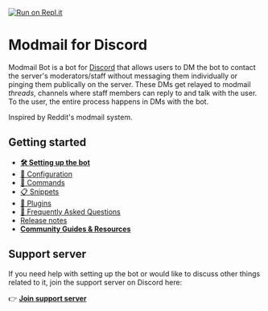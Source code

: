 [![Run on Repl.it](https://repl.it/badge/github/Dragory/modmailbot)](https://repl.it/github/Dragory/modmailbot)
# Modmail for Discord
Modmail Bot is a bot for [Discord](https://discordapp.com/) that allows users to DM the bot to contact the server's moderators/staff
without messaging them individually or pinging them publically on the server.
These DMs get relayed to modmail *threads*, channels where staff members can reply to and talk with the user.
To the user, the entire process happens in DMs with the bot.

Inspired by Reddit's modmail system.

## Getting started
* **[🛠️ Setting up the bot](docs/setup.md)**
* [📝 Configuration](docs/configuration.md)
* [🤖 Commands](docs/commands.md)
* [📋 Snippets](docs/snippets.md)
* [🧩 Plugins](docs/plugins.md)
* [🙋 Frequently Asked Questions](docs/faq.md)
* [Release notes](CHANGELOG.md)
* [**Community Guides & Resources**](https://github.com/Dragory/modmailbot-community-resources)

## Support server
If you need help with setting up the bot or would like to discuss other things related to it, join the support server on Discord here:

👉 **[Join support server](https://discord.gg/vRuhG9R)**
